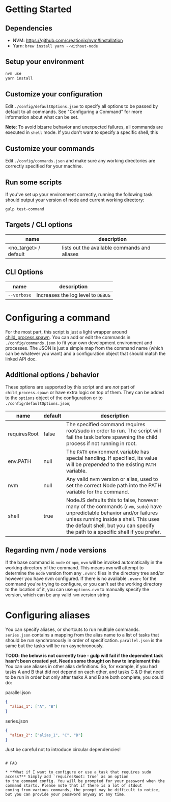 # Getting Started

## Dependencies

* NVM: https://github.com/creationix/nvm#installation
* Yarn: `brew install yarn --without-node`

## Setup your environment

```bash
nvm use
yarn install
```

## Customize your configuration

Edit `./config/defaultOptions.json` to specify all options to be passed by default to all commands. 
See "Configuring a Command" for more information about what can be set. 

**Note**: To avoid bizarre behavior and unexpected failures, all commands are executed in `shell` mode.
If you don't want to specify a specific shell, this 

## Customize your commands

Edit `./config/commands.json` and make sure any working directories are correctly
specified for your machine.

## Run some scripts

If you've set up your environment correctly, running the following task
should output your version of node and current working directory:

`gulp test-command`

## Targets / CLI options

| name | description |
--- | ---
| <no_target> / default | lists out the available commands and aliases |

## CLI Options

| name | description |
--- | ---
| `--verbose` | Increases the log level to `DEBUG` |

# Configuring a command

For the most part, this script is just a light wrapper around [child_process.spawn](https://nodejs.org/docs/latest-v8.x/api/child_process.html#child_process_child_process_spawn_command_args_options_).
You can add or edit the commands in `./config/commands.json` to fit your own development environment and processes. The JSON
is just a simple map from the command name (which can be whatever you want) and a configuration object that should match
the linked API doc. 
 
## Additional options / behavior

These options are supported by this script and are _not_ part of `child_process.spawn` or have extra logic on top of them. They can be added to the `options`
object of the configuration or to `./config/defaultOptions.json`;

| name | default | description
--- | --- | ---
| requiresRoot | false | The specified command requires root/sudo in order to run. The script will fail the task before spawning the child process if not running in root.
| env.PATH | null | The `PATH` environment variable has special handling. If specified, its value will be _prepended_ to the existing `PATH` variable.
| nvm | null | Any valid nvm version or alias, used to set the correct Node path into the PATH variable for the command. 
| shell | true | NodeJS defaults this to false, however many of the commands (`nvm`, `sudo`) have unpredictable behavior and/or failures unless running inside a shell. This uses the default shell, but you can specify the path to a specific shell if you prefer.

## Regarding nvm / node versions

If the base command is `node` or `npm`, `nvm` will be invoked automatically in the working directory of the command. This means
`nvm` will attempt to determine the `node` version from any `.nvmrc` files in the directory tree and/or however you have
nvm configured. If there is no available `.nvmrc` for the command you're trying to configure, or you can't set the working directory
to the location of it, you can use `options.nvm` to manually specify the version, which can be any valid `nvm` version string

# Configuring aliases

You can specify aliases, or shortcuts to run multiple commands. `series.json` contains a mapping from the alias name
to a list of tasks that should be run synchronously in order of specification. `parallel.json` is the same but the 
tasks will be run asynchronously. 

**TODO: the below is not currently true - gulp will fail if the dependent task hasn't been created yet. Needs some
thought on how to implement this**
You can use aliases in other alias definitions. So, for example, if you had tasks A and B that did not depend on
each other, and tasks C & D that need to be run in order but only after tasks A and B are both complete, you could do:

parallel.json
```json
{
  "alias_1": ["A", "B"]
}
```

series.json
```json
{
  "alias_2": ["alias_1", "C", "D"]
}
```

Just be careful not to introduce circular dependencies!

```
 
# FAQ

* **What if I want to configure or use a task that requires sudo access?** Simply add `requiresRoot: true` as an option 
to the command config. You will be prompted for your password when the command starts. Please note that if there is a lot of stdout 
coming from various commands, the prompt may be difficult to notice, but you can provide your password anyway at any time.
